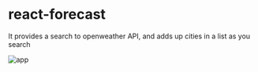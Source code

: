 # react-forecast

It provides a search to openweather API, and adds up cities in a list as you search

![app](https://cloud.githubusercontent.com/assets/6640213/23979817/a7a7503e-09da-11e7-9828-d39c3223ed06.png)
